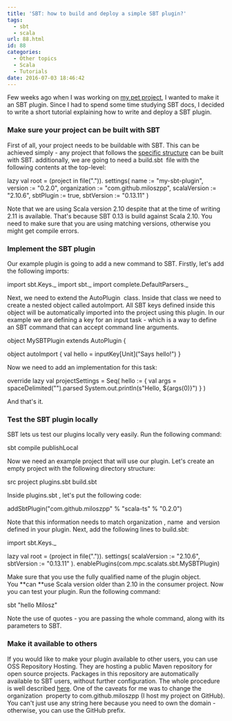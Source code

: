 ```yaml
---
title: 'SBT: how to build and deploy a simple SBT plugin?'
tags:
  - sbt
  - scala
url: 88.html
id: 88
categories:
  - Other topics
  - Scala
  - Tutorials
date: 2016-07-03 18:46:42
---
```


Few weeks ago when I was working on [my pet project](http://codewithstyle.info/scala-ts-scala-typescript-code-generator/), I wanted to make it an SBT plugin. Since I had to spend some time studying SBT docs, I decided to write a short tutorial explaining how to write and deploy a SBT plugin.

### Make sure your project can be built with SBT

First of all, your project needs to be buildable with SBT. This can be achieved simply - any project that follows the [specific structure](http://www.scala-sbt.org/0.13/docs/Directories.html) can be built with SBT. additionally, we are going to need a build.sbt  file with the following contents at the top-level:

lazy val root = (project in file(".")).
  settings(
    name := "my-sbt-plugin",
    version := "0.2.0",
    organization := "com.github.miloszpp",
    scalaVersion := "2.10.6",
    sbtPlugin := true,
    sbtVersion := "0.13.11"
  )

Note that we are using Scala version 2.10 despite that at the time of writing 2.11 is available. That's because SBT 0.13 is build against Scala 2.10. You need to make sure that you are using matching versions, otherwise you might get compile errors.

### Implement the SBT plugin

Our example plugin is going to add a new command to SBT. Firstly, let's add the following imports:

import sbt.Keys._
import sbt._
import complete.DefaultParsers._

Next, we need to extend the AutoPlugin  class. Inside that class we need to create a nested object called autoImport. All SBT keys defined inside this object will be automatically imported into the project using this plugin. In our example we are defining a key for an input task - which is a way to define an SBT command that can accept command line arguments.

object MySBTPlugin extends AutoPlugin {

  object autoImport {
    val hello = inputKey\[Unit\]("Says hello!")
  }

Now we need to add an implementation for this task:

override lazy val projectSettings = Seq(
    hello := {
      val args = spaceDelimited("").parsed
      System.out.println(s"Hello, ${args(0)}")
    }
  )

And that's it.

### Test the SBT plugin locally

SBT lets us test our plugins locally very easily. Run the following command:

sbt compile publishLocal

Now we need an example project that will use our plugin. Let's create an empty project with the following directory structure:

src
project
   plugins.sbt
build.sbt

Inside plugins.sbt , let's put the following code:

addSbtPlugin("com.github.miloszpp" % "scala-ts" % "0.2.0")

Note that this information needs to match organization , name  and version  defined in your plugin. Next, add the following lines to build.sbt:

import sbt.Keys._

lazy val root = (project in file(".")).
  settings(
    scalaVersion := "2.10.6",
    sbtVersion := "0.13.11"
  ).
  enablePlugins(com.mpc.scalats.sbt.MySBTPlugin)

Make sure that you use the fully qualified name of the plugin object. You **can **use Scala version older than 2.10 in the consumer project. Now you can test your plugin. Run the following command:

sbt "hello Milosz"

Note the use of quotes - you are passing the whole command, along with its parameters to SBT.

### Make it available to others

If you would like to make your plugin available to other users, you can use OSS Repository Hosting. They are hosting a public Maven repository for open source projects. Packages in this repository are automatically available to SBT users, without further configuration. The whole procedure is well described [here](http://central.sonatype.org/pages/ossrh-guide.html). One of the caveats for me was to change the organization  property to com.github.miloszpp (I host my project on GitHub). You can't just use any string here because you need to own the domain - otherwise, you can use the GitHub prefix.